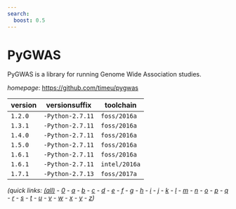 ```yaml
---
search:
  boost: 0.5
---
```

# PyGWAS

PyGWAS is a library for running Genome Wide Association studies.

*homepage*: <https://github.com/timeu/pygwas>

version | versionsuffix | toolchain
--------|---------------|----------
``1.2.0`` | ``-Python-2.7.11`` | ``foss/2016a``
``1.3.1`` | ``-Python-2.7.11`` | ``foss/2016a``
``1.4.0`` | ``-Python-2.7.11`` | ``foss/2016a``
``1.5.0`` | ``-Python-2.7.11`` | ``foss/2016a``
``1.6.1`` | ``-Python-2.7.11`` | ``foss/2016a``
``1.6.1`` | ``-Python-2.7.11`` | ``intel/2016a``
``1.7.1`` | ``-Python-2.7.13`` | ``foss/2017a``


*(quick links: [(all)](../index.md) - [0](../0/index.md) - [a](../a/index.md) - [b](../b/index.md) - [c](../c/index.md) - [d](../d/index.md) - [e](../e/index.md) - [f](../f/index.md) - [g](../g/index.md) - [h](../h/index.md) - [i](../i/index.md) - [j](../j/index.md) - [k](../k/index.md) - [l](../l/index.md) - [m](../m/index.md) - [n](../n/index.md) - [o](../o/index.md) - [p](../p/index.md) - [q](../q/index.md) - [r](../r/index.md) - [s](../s/index.md) - [t](../t/index.md) - [u](../u/index.md) - [v](../v/index.md) - [w](../w/index.md) - [x](../x/index.md) - [y](../y/index.md) - [z](../z/index.md))*

